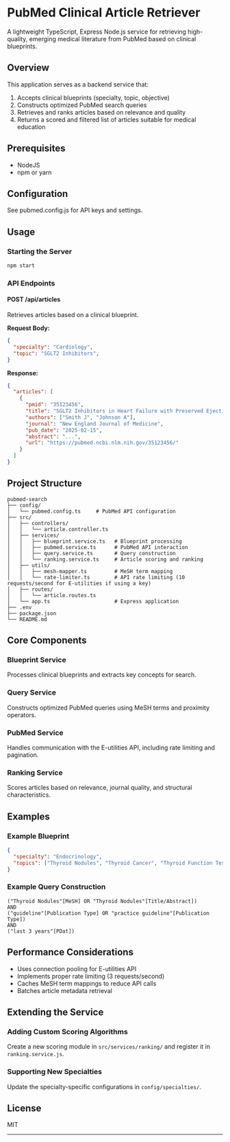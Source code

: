 # PubMed Clinical Article Retriever

A lightweight TypeScript, Express Node.js service for retrieving high-quality, emerging medical literature from PubMed based on clinical blueprints.

## Overview

This application serves as a backend service that:

1. Accepts clinical blueprints (specialty, topic, objective)
2. Constructs optimized PubMed search queries
3. Retrieves and ranks articles based on relevance and quality
4. Returns a scored and filtered list of articles suitable for medical education

## Prerequisites

- NodeJS
- npm or yarn


## Configuration

See pubmed.config.js for API keys and settings.

## Usage

### Starting the Server

```bash
npm start
```

### API Endpoints

#### POST /api/articles

Retrieves articles based on a clinical blueprint.

**Request Body:**

```json
{
  "specialty": "Cardiology",
  "topic": "SGLT2 Inhibitors",
}
```

**Response:**

```json
{
  "articles": [
    {
      "pmid": "35123456",
      "title": "SGLT2 Inhibitors in Heart Failure with Preserved Ejection Fraction",
      "authors": ["Smith J", "Johnson A"],
      "journal": "New England Journal of Medicine",
      "pub_date": "2025-02-15",
      "abstract": "...",
      "url": "https://pubmed.ncbi.nlm.nih.gov/35123456/"
    }
  ]
}
```

## Project Structure

```
pubmed-search
├── config/
│   └── pubmed.config.ts     # PubMed API configuration
├── src/
│   ├── controllers/
│   │   └── article.controller.ts
│   ├── services/
│   │   ├── blueprint.service.ts   # Blueprint processing
│   │   ├── pubmed.service.ts      # PubMed API interaction
│   │   ├── query.service.ts       # Query construction
│   │   └── ranking.service.ts     # Article scoring and ranking
│   ├── utils/
│   │   ├── mesh-mapper.ts         # MeSH term mapping
│   │   └── rate-limiter.ts        # API rate limiting (10 requests/second for E-utilities if using a key)
│   ├── routes/
│   │   └── article.routes.ts
│   └── app.ts                     # Express application
├── .env
├── package.json
└── README.md
```

## Core Components

### Blueprint Service

Processes clinical blueprints and extracts key concepts for search.

### Query Service

Constructs optimized PubMed queries using MeSH terms and proximity operators.

### PubMed Service

Handles communication with the E-utilities API, including rate limiting and pagination.

### Ranking Service

Scores articles based on relevance, journal quality, and structural characteristics.

## Examples

### Example Blueprint

```json
{
  "specialty": "Endocrinology",
  "topics": ["Thyroid Nodules", "Thyroid Cancer", "Thyroid Function Tests", "Thyroiditis"],
}
```

### Example Query Construction

```
("Thyroid Nodules"[MeSH] OR "Thyroid Nodules"[Title/Abstract])
AND
("guideline"[Publication Type] OR "practice guideline"[Publication Type])
AND
("last 3 years"[PDat])
```

## Performance Considerations

- Uses connection pooling for E-utilities API
- Implements proper rate limiting (3 requests/second)
- Caches MeSH term mappings to reduce API calls
- Batches article metadata retrieval

## Extending the Service

### Adding Custom Scoring Algorithms

Create a new scoring module in `src/services/ranking/` and register it in `ranking.service.js`.

### Supporting New Specialties

Update the specialty-specific configurations in `config/specialties/`.

## License

MIT

---
